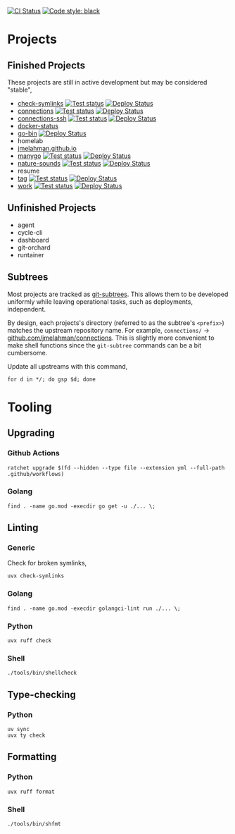 [![CI Status](https://github.com/jmelahman/monorepo/actions/workflows/test.yml/badge.svg)](https://github.com/jmelahman/monorepo/actions/workflows/test.yml)
[![Code style: black](https://img.shields.io/badge/code%20style-black-000000.svg)](https://github.com/psf/black)

# Projects

## Finished Projects

These projects are still in active development but may be considered "stable",

- [check-symlinks](https://github.com/jmelahman/check-symlinks) [![Test status](https://github.com/jmelahman/check-symlinks/actions/workflows/test.yml/badge.svg)](https://github.com/jmelahman/check-symlinks/actions) [![Deploy Status](https://github.com/jmelahman/check-symlinks/actions/workflows/release.yml/badge.svg)](https://github.com/jmelahman/check-symlinks/actions)
- [connections](https://github.com/jmelahman/connections) [![Test status](https://github.com/jmelahman/connections/actions/workflows/test.yml/badge.svg)](https://github.com/jmelahman/connections/actions) [![Deploy Status](https://github.com/jmelahman/connections/actions/workflows/release.yml/badge.svg)](https://github.com/jmelahman/connections/actions)
- [connections-ssh](https://github.com/jmelahman/connections-ssh) [![Test status](https://github.com/jmelahman/connections-ssh/actions/workflows/test.yml/badge.svg)](https://github.com/jmelahman/connections-ssh/actions) [![Deploy Status](https://github.com/jmelahman/connections-ssh/actions/workflows/release.yml/badge.svg)](https://github.com/jmelahman/connections-ssh/actions)
- [docker-status](https://github.com/jmelahman/docker-status)
- [go-bin](https://github.com/jmelahman/go-bin) [![Deploy Status](https://github.com/jmelahman/go-bin/actions/workflows/release.yml/badge.svg)](https://github.com/jmelahman/go-bin/actions)
- homelab
- [jmelahman.github.io](https://github.com/jmelahman/jmelahman.github.io)
- [manygo](https://github.com/jmelahman/manygo) [![Test status](https://github.com/jmelahman/manygo/actions/workflows/test.yml/badge.svg)](https://github.com/jmelahman/manygo/actions) [![Deploy Status](https://github.com/jmelahman/manygo/actions/workflows/release.yml/badge.svg)](https://github.com/jmelahman/manygo/actions)
- [nature-sounds](https://github.com/jmelahman/nature-sounds) [![Test status](https://github.com/jmelahman/nature-sounds/actions/workflows/test.yml/badge.svg)](https://github.com/jmelahman/nature-sounds/actions) [![Deploy Status](https://github.com/jmelahman/nature-sounds/actions/workflows/release.yml/badge.svg)](https://github.com/jmelahman/nature-sounds/actions)
- resume
- [tag](https://github.com/jmelahman/tag) [![Test status](https://github.com/jmelahman/tag/actions/workflows/test.yml/badge.svg)](https://github.com/jmelahman/tag/actions) [![Deploy Status](https://github.com/jmelahman/tag/actions/workflows/release.yml/badge.svg)](https://github.com/jmelahman/tag/actions)
- [work](https://github.com/jmelahman/work) [![Test status](https://github.com/jmelahman/work/actions/workflows/test.yml/badge.svg)](https://github.com/jmelahman/work/actions) [![Deploy Status](https://github.com/jmelahman/work/actions/workflows/release.yml/badge.svg)](https://github.com/jmelahman/work/actions)


## Unfinished Projects

- agent
- cycle-cli
- dashboard
- git-orchard
- runtainer

## Subtrees

Most projects are tracked as [git-subtrees](https://github.com/git/git/blob/master/contrib/subtree/git-subtree.txt).
This allows them to be developed uniformly while leaving operational tasks, such as deployments, independent.

By design, each projects's directory (referred to as the subtree's `<prefix>`) matches the upstream repository name.
For example, `connections/` → [github.com/jmelahman/connections](https://github.com/jmelahman/connections).
This is slightly more convenient to make shell functions since the `git-subtree` commands can be a bit cumbersome.

Update all upstreams with this command,

```shell
for d in */; do gsp $d; done
```

# Tooling

## Upgrading

### Github Actions

```
ratchet upgrade $(fd --hidden --type file --extension yml --full-path .github/workflows)
```
### Golang

```shell
find . -name go.mod -execdir go get -u ./... \;
```

## Linting

### Generic

Check for broken symlinks,

```shell
uvx check-symlinks
```
### Golang

```shell
find . -name go.mod -execdir golangci-lint run ./... \;
```

### Python

```shell
uvx ruff check
```

### Shell

```shell
./tools/bin/shellcheck
```

## Type-checking

### Python

```shell
uv sync
uvx ty check
```

## Formatting

### Python

```shell
uvx ruff format
```

### Shell

```shell
./tools/bin/shfmt
```
